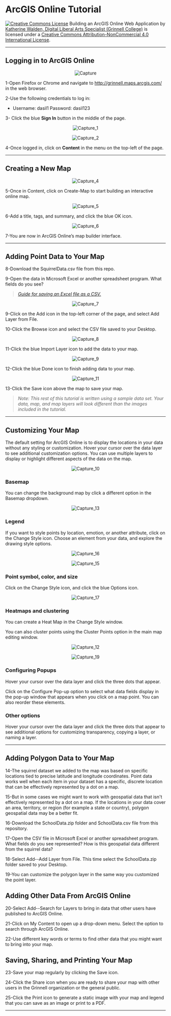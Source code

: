 # ArcGIS Online Tutorial

<a href="http://creativecommons.org/licenses/by-nc/4.0/" rel="license"><img style="border-width: 0;" src="https://i.creativecommons.org/l/by-nc/4.0/88x31.png" alt="Creative Commons License" /></a>
Building an ArcGIS Online Web Application by <a href="dlac.grinnell.edu" rel="cc:attributionURL">Katherine Walden, Digital Liberal Arts Specialist (Grinnell College)</a> is licensed under a <a href="http://creativecommons.org/licenses/by-nc/4.0/" rel="license">Creative Commons Attribution-NonCommercial 4.0 International License</a>.

<hr />

## Logging in to ArcGIS Online

<p align="center"><img class=" size-full wp-image-53 aligncenter" src="https://github.com/kwaldenphd/ArcGIS-Online-tutorial/blob/master/screenshots/Capture.png?raw=true" alt="Capture" /></p>

1-Open Firefox or Chrome and navigate to <a href="http://grinnell.maps.arcgis.com/">http://grinnell.maps.arcgis.com/</a> in the web browser.

2-Use the following credentials to log in:
- Username: dasil1
Password: dasil123

3- Click the blue <strong>Sign In</strong> button in the middle of the page.

<p align="center"><img class=" size-full wp-image-54 aligncenter" src="https://github.com/kwaldenphd/ArcGIS-Online-tutorial/blob/master/screenshots/Capture_1.png?raw=true" alt="Capture_1" /></p>

<p align="center"><img class=" size-full wp-image-55 aligncenter" src="https://github.com/kwaldenphd/ArcGIS-Online-tutorial/blob/master/screenshots/Capture_2.png?raw=true" alt="Capture_2"  /></p>

4-Once logged in, click on <strong>Content</strong> in the menu on the top-left of the page.

<hr />

## Creating a New Map

<p align="center"><img class=" size-full wp-image-57 aligncenter" src="https://github.com/kwaldenphd/ArcGIS-Online-tutorial/blob/master/screenshots/Capture_4.PNG?raw=true" alt="Capture_4" /></p>

5-Once in Content, click on Create-Map to start building an interactive online map.

<p align="center"><img class=" size-full wp-image-58 aligncenter" src="https://github.com/kwaldenphd/ArcGIS-Online-tutorial/blob/master/screenshots/Capture_5.PNG?raw=true" alt="Capture_5"  /></p>

6-Add a title, tags, and summary, and click the blue OK icon.

<p align="center"><img class=" size-full wp-image-59 aligncenter" src="https://github.com/kwaldenphd/ArcGIS-Online-tutorial/blob/master/screenshots/Capture_6.PNG?raw=true" alt="Capture_6"  /></p>

7-You are now in ArcGIS Online’s map builder interface.

<hr />

## Adding Point Data to Your Map

8-Download the SquirrelData.csv file from this repo. 

9-Open the data in Microsoft Excel or another spreadsheet program. What fields do you see?

<blockquote><a href="https://support.office.com/en-us/article/save-a-workbook-to-text-format-txt-or-csv-3e9a9d6c-70da-4255-aa28-fcacf1f081e6"><em>Guide for saving an Excel file as a CSV.</em></a></blockquote>

<p align="center"><img class=" size-full wp-image-60 aligncenter" src="https://github.com/kwaldenphd/ArcGIS-Online-tutorial/blob/master/screenshots/Capture_7.png?raw=true" alt="Capture_7"  /></p>

9-Click on the Add icon in the top-left corner of the page, and select Add Layer from File.

10-Click the Browse icon and select the CSV file saved to your Desktop.

<p align="center"><img class=" size-full wp-image-61 aligncenter" src="https://github.com/kwaldenphd/ArcGIS-Online-tutorial/blob/master/screenshots/Capture_8.PNG?raw=true" alt="Capture_8"  /></p>

11-Click the blue Import Layer icon to add the data to your map.

<p align="center"><img class=" size-full wp-image-62 aligncenter" src="https://github.com/kwaldenphd/ArcGIS-Online-tutorial/blob/master/screenshots/Capture_9.PNG?raw=true" alt="Capture_9" /></p>

12-Click the blue Done icon to finish adding data to your map.

<p align="center"><img class=" size-full wp-image-64 aligncenter" src="https://github.com/kwaldenphd/ArcGIS-Online-tutorial/blob/master/screenshots/Capture_11.PNG?raw=true" alt="Capture_11"  /></p>

13-Click the Save icon above the map to save your map.

<blockquote><em>Note: This rest of this tutorial is written using a sample data set. Your data, map, and map layers will look different than the images included in the tutorial.</em></blockquote>

<hr />

## Customizing Your Map

The default setting for ArcGIS Online is to display the locations in your data without any styling or customization. Hover your cursor over the data layer to see additional customization options. You can use multiple layers to display or highlight different aspects of the data on the map.

<p align="center"><img class=" size-full wp-image-63 aligncenter" src="https://github.com/kwaldenphd/ArcGIS-Online-tutorial/blob/master/screenshots/Capture_10.PNG?raw=true" alt="Capture_10"  /></p>

### Basemap

You can change the background map by click a different option in the Basemap dropdown.

<p align="center"><img class=" wp-image-66 aligncenter" src="https://github.com/kwaldenphd/ArcGIS-Online-tutorial/blob/master/screenshots/Capture_13.PNG?raw=true" alt="Capture_13" /></p>

### Legend

If you want to style points by location, emotion, or another attribute, click on the Change Style icon. Choose an element from your data, and explore the drawing style options.

<p align="center"><img class=" size-full wp-image-69 aligncenter" src="https://github.com/kwaldenphd/ArcGIS-Online-tutorial/blob/master/screenshots/Capture_16.png?raw=true" alt="Capture_16"  /></p>

<p align="center"><img class=" size-full wp-image-68 aligncenter" src="https://github.com/kwaldenphd/ArcGIS-Online-tutorial/blob/master/screenshots/Capture_15.PNG?raw=true" alt="Capture_15"  /></p>

### Point symbol, color, and size

Click on the Change Style icon, and click the blue Options icon.

<p align="center"><img class=" size-full wp-image-70 aligncenter" src="https://github.com/kwaldenphd/ArcGIS-Online-tutorial/blob/master/screenshots/Capture_17.png?raw=true" alt="Capture_17"  /></p>

### Heatmaps and clustering

You can create a Heat Map in the Change Style window.

You can also cluster points using the Cluster Points option in the main map editing window.

<p align="center"><img class=" size-full wp-image-65 aligncenter" src="https://github.com/kwaldenphd/ArcGIS-Online-tutorial/blob/master/screeshots/Capture_12.png?raw=true" alt="Capture_12"  /></p>

<p align="center"><img class=" size-full wp-image-72 aligncenter" src="https://github.com/kwaldenphd/ArcGIS-Online-tutorial/blob/master/screenshots/Capture_19.PNG?raw=true" alt="Capture_19"  /></p>

### Configuring Popups

Hover your cursor over the data layer and click the three dots that appear.

Click on the Configure Pop-up option to select what data fields display in the pop-up window that appears when you click on a map point. You can also reorder these elements.

### Other options

Hover your cursor over the data layer and click the three dots that appear to see additional options for customizing transparency, copying a layer, or naming a layer.

<hr />

## Adding Polygon Data to Your Map

14-The squirrel dataset we added to the map was based on specific locations tied to precise latitude and longitude coordinates. Point data works well when each item in your dataset has a specific, discrete location that can be effectively represented by a dot on a map.

15-But in some cases we might want to work with geospatial data that isn't effectively represented by a dot on a map. If the locations in your data cover an area, territory, or region (for example a state or country), polygon geospatial data may be a better fit.

16-Download the SchoolData.zip folder and SchoolData.csv file from this repository.

17-Open the CSV file in Microsoft Excel or another spreadsheet program. What fields do you see represented? How is this geospatial data different from the squirrel data?

18-Select Add--Add Layer from File. This time select the SchoolData.zip folder saved to your Desktop.

19-You can customize the polygon layer in the same way you customized the point layer.

## Adding Other Data From ArcGIS Online

20-Select Add--Search for Layers to bring in data that other users have published to ArcGIS Online.

21-Click on My Content to open up a drop-down menu. Select the option to search through ArcGIS Online.

22-Use different key words or terms to find other data that you might want to bring into your map.

## Saving, Sharing, and Printing Your Map

23-Save your map regularly by clicking the Save icon.

24-Click the Share icon when you are ready to share your map with other users in the Grinnell organization or the general public.

25-Click the Print icon to generate a static image with your map and legend that you can save as an image or print to a PDF.

<hr />
